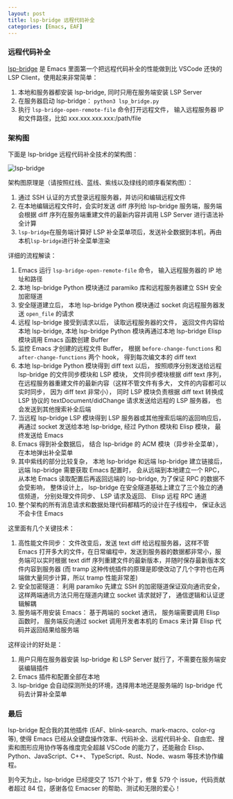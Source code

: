 ```yaml
---
layout: post
title: lsp-bridge 远程代码补全
categories: [Emacs, EAF]
---
```


### 远程代码补全
[lsp-bridge](https://github.com/manateelazycat/lsp-bridge) 是 Emacs 里面第一个把远程代码补全的性能做到比 VSCode 还快的 LSP Client，使用起来非常简单：

1. 本地和服务器都安装 lsp-bridge, 同时只用在服务端安装 LSP Server
2. 在服务器启动 lsp-bridge： ```python3 lsp_bridge.py```
3. 执行 ```lsp-bridge-open-remote-file``` 命令打开远程文件， 输入远程服务器 IP 和文件路径，比如 xxx.xxx.xxx.xxx:/path/file

### 架构图
下面是 lsp-bridge 远程代码补全技术的架构图：

![lsp-bridge]({{site.url}}/pics/lsp-bridge/remote_file_framework.png)

架构图原理是（请按照红线、蓝线、紫线以及绿线的顺序看架构图）：

1. 通过 SSH 认证的方式登录远程服务器，并访问和编辑远程文件
2. 在本地编辑远程文件时，会实时发送 diff 序列给 lsp-bridge 服务端，服务端会根据 diff 序列在服务端重建文件的最新内容并调用 LSP Server 进行语法补全计算
3. `lsp-bridge`在服务端计算好 LSP 补全菜单项后，发送补全数据到本机，再由本机`lsp-bridge`进行补全菜单渲染

详细的流程解读：
1. Emacs 运行 `lsp-bridge-open-remote-file` 命令， 输入远程服务器的 IP 地址和路径
2. 本地 lsp-bridge Python 模块通过 paramiko 库和远程服务器建立 SSH 安全加密隧道
3. 安全隧道建立后， 本地 lsp-bridge Python 模块通过 socket 向远程服务器发送 `open_file` 的请求
4. 远程 lsp-bridge 接受到请求以后， 读取远程服务器的文件， 返回文件内容给本地 lsp-bridge, 本地 lsp-bridge Python 模块再通过本地 lsp-bridge Elisp 模块调用 Emacs 函数创建 Buffer
5. 监控 Emacs 才创建的远程文件 Buffer， 根据 `before-change-functions` 和 `after-change-functions` 两个 hook， 得到每次编文本的 diff text
6. 本地 lsp-bridge Python 模块得到 diff text 以后， 按照顺序分别发送给远程 lsp-bridge 的文件同步模块和 LSP 模块， 文件同步模块根据 diff text 序列， 在远程服务器重建文件的最新内容（这样不管文件有多大， 文件的内容都可以实时同步， 因为 diff text 非常小）， 同时 LSP 模块负责根据 diff text 转换成 LSP 协议的 textDocument/didChange 请求发送给远程的 LSP 服务器， 也会发送到其他搜索补全后端
7. 当远程 lsp-bridge LSP 模块得到 LSP 服务器或其他搜索后端的返回响应后， 再通过 socket 发送给本地 lsp-bridge, 经过 Python 模块和 Elisp 模块， 最终发送给 Emacs
8. Emacs 得到补全数据后， 结合 lsp-bridge 的 ACM 模块（异步补全菜单）， 在本地弹出补全菜单
9. 其中紫线的部分比较复杂， 本地 lsp-bridge 和远端 lsp-bridge 建立链接后， 远端 lsp-bridge 需要获取 Emacs 配置时， 会从远端到本地建立一个 RPC， 从本地 Emacs 读取配置后再返回远端的 lsp-bridge, 为了保证 RPC 的数据不会受影响， 整体设计上， lsp-bridge 在安全隧道基础上建立了三个独立的通信频道， 分别处理文件同步、 LSP 请求及返回、 Elisp 远程 RPC 通道
10. 整个架构的所有消息请求和数据处理代码都精巧的设计在子线程中， 保证永远不会卡住 Emacs

这里面有几个关键技术：
1. 高性能文件同步： 文件改变后，发送 text diff 给远程服务器，这样不管 Emacs 打开多大的文件，在日常编程中，发送到服务器的数据都非常小，服务端可以实时根据 text diff 序列重建文件的最新版本，并随时保存最新版本文件内容到服务器 (而 tramp 这种传统插件的原理是即使改动了几个字符也在两端做大量同步计算，所以 tramp 性能非常差)
2. 安全加密隧道： 利用 paramiko 先建立 SSH 的加密隧道保证双向通讯安全， 这样两端通讯方法只用在隧道内建立 socket 请求就好了， 通信逻辑和认证逻辑解耦
3. 服务端不用安装 Emacs： 基于两端的 socket 通讯， 服务端需要调用 Elisp 函数时， 服务端反向通过 socket 调用开发者本机的 Emacs 来计算 Elisp 代码并返回结果给服务端

这样设计的好处是：
1. 用户只用在服务器安装 lsp-bridge 和 LSP Server 就行了，不需要在服务端安装编辑插件
2. Emacs 插件和配置全部在本地
3. lsp-bridge 会自动探测所处的环境，选择用本地还是服务端的 lsp-bridge 代码去计算补全菜单

### 最后
lsp-bridge 配合我的其他插件 (EAF、blink-search、mark-macro、color-rg 等), 使得 Emacs 已经从全键盘操作效率、代码补全、远程代码补全、自由宏、搜索和图形应用协作等各维度完全超越 VSCode 的能力了，还能融合 Elisp、Python、JavaScript、C++、 TypeScript、Rust、Node、wasm 等技术协作编程。

到今天为止，lsp-bridge 已经提交了 1571 个补丁，修复 579 个 issue，代码贡献者超过 84 位，感谢各位 Emacser 的帮助、测试和无限的爱心！
